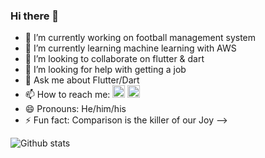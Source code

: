 ### Hi there 👋

- 🔭 I’m currently working on football management system
- 🌱 I’m currently learning machine learning with AWS
- 👯 I’m looking to collaborate on flutter & dart
- 🤔 I’m looking for help with getting a job
- 💬 Ask me about Flutter/Dart
- 📫 How to reach me: [<img height="20" src="https://img.shields.io/badge/linkedin-0077B5.svg?&style=for-the-badge&logo=linkedin&logoColor=white" />][LinkedIn]
[<img height="20" src="https://img.shields.io/badge/twitter-1DA1F2.svg?&style=for-the-badge&logo=twitter&logoColor=white" />][twitter]
- 😄 Pronouns: He/him/his
- ⚡ Fun fact: Comparison is the killer of our Joy
-->

[linkedIn]: https://www.linkedin.com/in/alex-maina/
[twitter]: https://twitter.com/RonaldoMaina

<!-- 
### Business Developer manager to Software engineering.
I was working with a software company as a business developer with a responsibility to create long-term value for the company from customers, markets and relationships. One year later, I decided to fully focus on my dream of software engineering because I had a passion of computers since I was a kid (12 years old). But the main reason I went for a business career in the first place was that I wanted to learn practically how software business works and the true benefits and struggles of pushing a product/idea to the market.

## Flutter and Dart Developer. -->


<!-- ### conduct.
Programming is a social activity. It is like writing a book that users will find a transformation in and can be read with ease. It is about the structure and the flow of inspiring events and states. The code is more importance than how it works. The code should be readable and enhanced by developers other than its original author. It should have meaninful names. It should provide one way rather than many ways of doing one thing. The code should look like the programming langange was made to solve that problem. It should be simple and direct. -->
 
![Github stats](https://github-readme-stats.vercel.app/api?username=AlexMainaMunyua)

